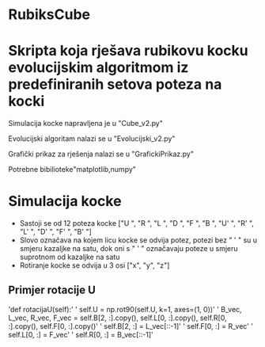 # RubiksCube

# Skripta koja rješava rubikovu kocku evolucijskim algoritmom iz predefiniranih setova poteza na kocki

Simulacija kocke napravljena je u "Cube_v2.py"

Evolucijski algoritam nalazi se u "Evolucijski_v2.py"

Grafički prikaz za rješenja nalazi se u "GrafickiPrikaz.py"

Potrebne bibilioteke"matplotlib,numpy"

# Simulacija kocke
* Sastoji se od 12 poteza kocke ["U ", "R ", "L ", "D ", "F ", "B ", "U' ", "R' ", "L' ", "D' ", "F' ", "B' "]
* Slovo označava na kojem licu kocke se odvija potez, potezi bez " ' " su u smjeru kazaljke na satu, dok oni s " ' " označavaju poteze u smjeru suprotnom od kazaljke na satu
* Rotiranje kocke se odvija u 3 osi ["x", "y", "z"]
## Primjer rotacije U
'def rotacijaU(self):'
'       self.U = np.rot90(self.U, k=1, axes=(1, 0))'
'       B_vec, L_vec, R_vec, F_vec = self.B[2, :].copy(), self.L[0, :].copy(), self.R[0, :].copy(), self.F[0, :].copy()'
'       self.B[2, :] = L_vec[::-1]'
'       self.F[0, :] = R_vec'
'       self.L[0, :] = F_vec'
'       self.R[0, :] = B_vec[::-1]'
